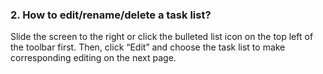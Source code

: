 ### 2. How to edit/rename/delete a task list?
Slide the screen to the right or click the bulleted list icon on the top left of the toolbar first. Then, click “Edit” and choose the task list to make corresponding editing on the next page.
